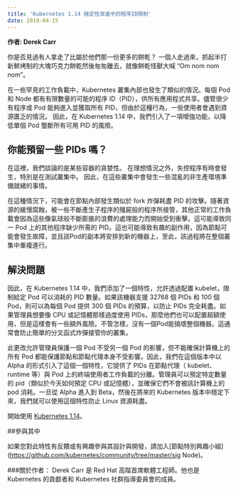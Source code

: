 ```yaml
---
title: 'Kubernetes 1.14 穩定性改進中的程序ID限制'
date: 2019-04-15
---
```

<!--
---
title: 'Process ID Limiting for Stability Improvements in Kubernetes 1.14'
date: 2019-04-15
---
-->

<!--
**Author: Derek Carr**

Have you ever seen someone take more than their fair share of the cookies? The one person who reaches in and grabs a half dozen fresh baked chocolate chip chunk morsels and skitters off like Cookie Monster exclaiming “Om nom nom nom.”

In some rare workloads, a similar occurrence was taking place inside Kubernetes clusters. With each Pod and Node, there comes a finite number of possible process IDs (PIDs) for all applications to share. While it is rare for any one process or pod to reach in and grab all the PIDs, some users were experiencing resource starvation due to this type of behavior. So in Kubernetes 1.14, we introduced an enhancement to mitigate the risk of a single pod monopolizing all of the PIDs available.
-->
**作者: Derek Carr**

你是否見過有人拿走了比屬於他們那一份更多的餅乾？ 一個人走過來，抓起半打新鮮烤制的大塊巧克力餅乾然後匆匆離去，就像餅乾怪獸大喊 “Om nom nom nom”。

在一些罕見的工作負載中，Kubernetes 叢集內部也發生了類似的情況。每個 Pod 和 Node 都有有限數量的可能的程序 ID（PID），供所有應用程式共享。儘管很少有程序或 Pod 能夠進入並獲取所有 PID，但由於這種行為，一些使用者會遇到資源匱乏的情況。 因此，在 Kubernetes 1.14 中，我們引入了一項增強功能，以降低單個  Pod 壟斷所有可用 PID 的風險。

<!--
## Can You Spare Some PIDs?

Here, we’re talking about the greed of certain containers. Outside the ideal, runaway processes occur from time to time, particularly in clusters where testing is taking place. Thus, some wildly non-production-ready activity is happening.

In such a scenario, it’s possible for something akin to a fork bomb taking place inside a node. As resources slowly erode, being taken over by some zombie-like process that continually spawns children, other legitimate workloads begin to get bumped in favor of this inflating balloon of wasted processing power. This could result in other processes on the same pod being starved of their needed PIDs. It could also lead to interesting side effects as a node could fail and a replica of that pod is scheduled to a new machine where the process repeats across your entire cluster.
-->

## 你能預留一些 PIDs 嗎？

在這裡，我們談論的是某些容器的貪婪性。 在理想情況之外，失控程序有時會發生，特別是在測試叢集中。 因此，在這些叢集中會發生一些混亂的非生產環境準備就緒的事情。

在這種情況下，可能會在節點內部發生類似於 fork 炸彈耗盡 PID 的攻擊。隨著資源的緩慢腐蝕，被一些不斷產生子程序的殭屍般的程序所接管，其他正常的工作負載會因為這些像氣球般不斷膨脹的浪費的處理能力而開始受到衝擊。這可能導致同一 Pod 上的其他程序缺少所需的 PID。這也可能導致有趣的副作用，因為節點可能會發生故障，並且該Pod的副本將安排到新的機器上，至此，該過程將在整個叢集中重複進行。

<!--
## Fixing the Problem

Thus, in Kubernetes 1.14, we have added a feature that allows for the configuration of a kubelet to limit the number of PIDs a given pod can consume. If that machine supports 32,768 PIDs and 100 pods, one can give each pod a budget of 300 PIDs to prevent total exhaustion of PIDs. If the admin wants to overcommit PIDs similar to cpu or memory, they may do so as well with some additional risks. Either way, no one pod can bring the whole machine down. This will generally prevent against simple fork bombs from taking over your cluster.

This change allows administrators to protect one pod from another, but does not ensure if all pods on the machine can protect the node, and the node agents themselves from falling over. Thus, we’ve introduced a feature in this release in alpha form that provides isolation of PIDs from end user workloads on a pod from the node agents (kubelet, runtime, etc.). The admin is able to reserve a specific number of PIDs--similar to how one reserves CPU or memory today--and ensure they are never consumed by pods on that machine. Once that graduates from alpha, to beta, then stable in future releases of Kubernetes, we’ll have protection against an easily starved Linux resource.

Get started with [Kubernetes 1.14](https://github.com/kubernetes/kubernetes/releases/tag/v1.14.0).
-->
## 解決問題

因此，在 Kubernetes 1.14 中，我們添加了一個特性，允許透過配置 kubelet，限制給定 Pod 可以消耗的 PID 數量。如果該機器支援 32768 個 PIDs 和 100 個 Pod，則可以為每個 Pod 提供 300 個 PIDs 的預算，以防止 PIDs 完全耗盡。如果管理員想要像 CPU 或記憶體那樣過度使用 PIDs，那麼他們也可以配置超額使用，但是這樣會有一些額外風險。不管怎樣，沒有一個Pod能搞壞整個機器。這通常會防止簡單的分叉函式炸彈接管你的叢集。

此更改允許管理員保護一個 Pod 不受另一個 Pod 的影響，但不能確保計算機上的所有 Pod 都能保護節點和節點代理本身不受影響。因此，我們在這個版本中以 Alpha 的形式引入了這個一個特性，它提供了 PIDs 在節點代理（ kubelet、runtime 等）與 Pod 上的終端使用者工作負載的分離。管理員可以預定特定數量的 pid（類似於今天如何預定 CPU 或記憶體），並確保它們不會被該計算機上的 pod 消耗。一旦從 Alpha 進入到 Beta，然後在將來的 Kubernetes 版本中穩定下來，我們就可以使用這個特性防止 Linux 資源耗盡。

開始使用 [Kubernetes 1.14](https://github.com/Kubernetes/Kubernetes/releases/tag/v1.14.0)。
<!--
## Get Involved

If you have feedback for this feature or are interested in getting involved with the design and development, join the [Node Special Interest Group](https://github.com/kubernetes/community/tree/master/sig-node).

### About the author:
Derek Carr is Senior Principal Software Engineer at Red Hat. He is a Kubernetes contributor and member of the Kubernetes Community Steering Committee.
-->
##參與其中

如果您對此特性有反饋或有興趣參與其設計與開發，請加入[節點特別興趣小組](https://github.com/kubernetes/community/tree/master/sig Node)。

###關於作者：
Derek Carr 是 Red Hat 高階首席軟體工程師。他也是 Kubernetes 的貢獻者和 Kubernetes 社群指導委員會的成員。

